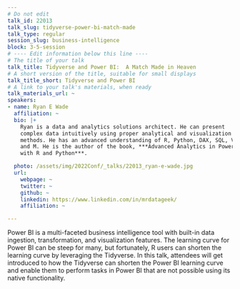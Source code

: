 ```yaml
---
# Do not edit
talk_id: 22013
talk_slug: tidyverse-power-bi-match-made
talk_type: regular
session_slug: business-intelligence
block: 3-5-session
# ---- Edit information below this line ----
# The title of your talk
talk_title: Tidyverse and Power BI:  A Match Made in Heaven
# A short version of the title, suitable for small displays
talk_title_short: Tidyverse and Power BI
# A link to your talk's materials, when ready
talk_materials_url: ~
speakers:
- name: Ryan E Wade
  affiliation: ~
  bio: |+
    Ryan is a data and analytics solutions architect. He can present
    complex data intuitively using proper analytical and visualization
    methods. He has an advanced understanding of R, Python, DAX, SQL, VBA,
    and M. He is the author of the book, ***Advanced Analytics in Power BI
    with R and Python***.

  photo: /assets/img/2022Conf/_talks/22013_ryan-e-wade.jpg
  url:
    webpage: ~
    twitter: ~
    github: ~
    linkedin: https://www.linkedin.com/in/mrdatageek/
    affiliation: ~

---
```


<!-- ABSTRACT ----
Please write abstract below. You may use simple markdown (links, code style, bold, italics)
-->

Power BI is a multi-faceted business intelligence tool with built-in data
ingestion, transformation, and visualization features. The learning curve
for Power BI can be steep for many, but fortunately, R users can shorten the
learning curve by leveraging the Tidyverse. In this talk, attendees will get
introduced to how the Tidyverse can shorten the Power BI learning curve and
enable them to perform tasks in Power BI that are not possible using its native
functionality.
